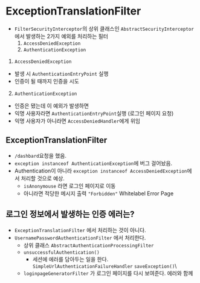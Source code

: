 # ExceptionTranslationFilter

- `FilterSecurityInterceptor`의 상위 클래스인 `AbstractSecurityInterceptor`에서 발생하는 2가지 예외를 처리하는 필터
  1. `AccessDeniedException`
  2. `AuthenticationException`

1. `AccessDeniedException`
  - 발생 시 `AuthenticationEntryPoint` 실행
  - 인증이 될 때까지 인증을 시도

2. `AuthenticationException`
  - 인증은 됐는데 이 예외가 발생하면
  - 익명 사용자라면 `AuthenticationEntryPoint`실행 (로그인 페이지 요청)
  - 익명 사용자가 아니라면 `AccessDeniedHandler`에게 위임

## ExceptionTranslationFilter

- `/dashbard`요청을 했음.
- `exception instanceof AuthenticationException`에 버그 걸어놨음.
- Authentication이 아니라 `exception instanceof AccessDeniedException`에서 처리할 것으로 예상.
  - `isAnonymouse` 라면 로그인 페이지로 이동
  - 아니라면 적당한 메시지 출력 `"Forbidden"` Whitelabel Error Page


## 로그인 정보에서 발생하는 인증 에러는?

- `ExceptionTranslationFilter` 에서 처리하는 것이 아니다.
- `UsernamePasswordAuthenticationFilter` 에서 처리한다.
  - 상위 클래스 `AbstractAuthenticationProcessingFilter`
  - `unsuccessfulAuthentication()`
    - 세션에 에러를 담아두는 일을 한다. `SimpleUrlAuthenticationFailureHandler` `saveException()`\
  - `loginpageGeneratorFilter` 가 로그인 페이지를 다시 보여준다. 에러와 함께